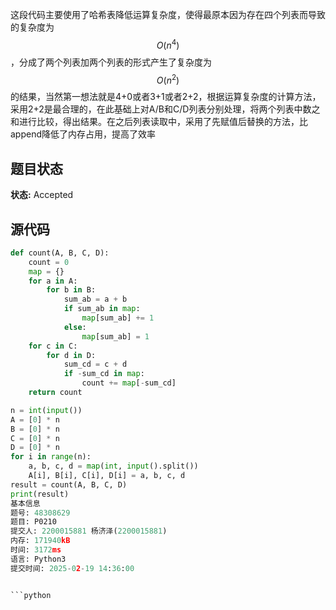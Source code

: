 这段代码主要使用了哈希表降低运算复杂度，使得最原本因为存在四个列表而导致的复杂度为$$O(n^4)$$，分成了两个列表加两个列表的形式产生了复杂度为$$O(n^2)$$的结果，当然第一想法就是4+0或者3+1或者2+2，根据运算复杂度的计算方法，采用2+2是最合理的，在此基础上对A/B和C/D列表分别处理，将两个列表中数之和进行比较，得出结果。在之后列表读取中，采用了先赋值后替换的方法，比append降低了内存占用，提高了效率

## 题目状态

**状态:** Accepted

## 源代码

```python
def count(A, B, C, D):
    count = 0
    map = {}
    for a in A:
        for b in B:
            sum_ab = a + b
            if sum_ab in map:
                map[sum_ab] += 1
            else:
                map[sum_ab] = 1
    for c in C:
        for d in D:
            sum_cd = c + d
            if -sum_cd in map:
                count += map[-sum_cd]
    return count

n = int(input())
A = [0] * n
B = [0] * n
C = [0] * n
D = [0] * n
for i in range(n):
    a, b, c, d = map(int, input().split())
    A[i], B[i], C[i], D[i] = a, b, c, d
result = count(A, B, C, D)
print(result)
基本信息
题号: 48308629
题目: P0210
提交人: 2200015881 杨济泽(2200015881)
内存: 171940kB
时间: 3172ms
语言: Python3
提交时间: 2025-02-19 14:36:00


```python

```
